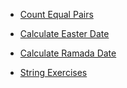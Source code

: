 * [Count Equal Pairs](https://github.com/werowe/HypatiaAcademy/blob/master/assignment/count%20pairs.ipynb)

* [Calculate Easter Date](https://github.com/werowe/HypatiaAcademy/blob/master/assignment/easter.py)

* [Calculate Ramada Date](https://github.com/werowe/HypatiaAcademy/blob/master/assignment/calverter.ipynb)

* [String Exercises](https://docs.google.com/document/d/12CWp0a6TF7PML6zSPNklA3OiitRI8GlNLWtQylt44l8/edit?usp=sharing)
